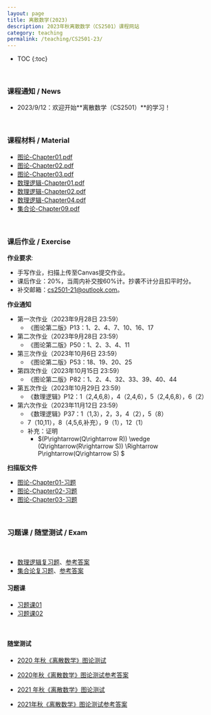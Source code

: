 ```yaml
---
layout: page
title: 离散数学(2023)
description: 2023年秋离散数学（CS2501）课程网站
category: teaching
permalink: /teaching/CS2501-23/
---
```


<head>
    <script src="https://cdn.mathjax.org/mathjax/latest/MathJax.js?config=TeX-AMS-MML_HTMLorMML" type="text/javascript"></script>
    <script type="text/x-mathjax-config">
        MathJax.Hub.Config({
            tex2jax: {
            skipTags: ['script', 'noscript', 'style', 'textarea', 'pre'],
            inlineMath: [['$','$']]
            }
        });
    </script>
</head>

* TOC
{:toc}

<br/>

### 课程通知 / News

- 2023/9/12：欢迎开始**离散数学（CS2501）**的学习！

<br/>

### 课程材料 / Material

- [图论-Chapter01.pdf](./assets/离散数学-图论-Chapter01.pdf)
- [图论-Chapter02.pdf](./assets/离散数学-图论-Chapter02.pdf)
- [图论-Chapter03.pdf](./assets/离散数学-图论-Chapter03.pdf)
- [数理逻辑-Chapter01.pdf](./assets/离散数学-数理逻辑-Chapter01.pdf)
- [数理逻辑-Chapter02.pdf](./assets/离散数学-数理逻辑-Chapter02.pdf)
- [数理逻辑-Chapter04.pdf](./assets/离散数学-数理逻辑-Chapter04.pdf)
- [集合论-Chapter09.pdf](./assets/离散数学-集合论-Chapter09.pdf)

<br/>

### 课后作业 / Exercise

**作业要求**:
- 手写作业，扫描上传至Canvas提交作业。
- 课后作业：20%，当周内补交按60%计。抄袭不计分且扣平时分。
- 补交邮箱：cs2501-21@outlook.com。


**作业通知**
- 第一次作业（2023年9月28日 23:59）
  - 《图论第二版》P13：1、2、4、7、10、16、17
- 第二次作业（2023年9月28日 23:59）
  - 《图论第二版》P50：1、2、3、4、11
- 第三次作业（2023年10月6日 23:59）
  - 《图论第二版》P53：18、19、20、25
- 第四次作业（2023年10月15日 23:59）
  - 《图论第二版》P82：1、2、4、32、33、39、40、44
- 第五次作业（2023年10月29日 23:59）
  - 《数理逻辑》P12：1（2,4,6,8），4（2,4,6），5（2,4,6,8），6（2）
- 第六次作业（2023年11月12日 23:59）
  - 《数理逻辑》P37：1（1,3），2，3，4（2），5（8）
  - 7（10,11），8（4,5,6,补充），9（1），12（1）
  - 补充：证明
    - $(P\rightarrow(Q\rightarrow R)) \wedge (Q\rightarrow(R\rightarrow S)) \Rightarrow P\rightarrow(Q\rightarrow S) $

**扫描版文件**

- [图论-Chapter01-习题](./assets/图论-Chapter01-习题.pdf)
- [图论-Chapter02-习题](./assets/图论-Chapter02-习题.pdf)
- [图论-Chapter03-习题](./assets/图论-Chapter03-习题.pdf)

<br/>

### 习题课 / 随堂测试 / Exam

<br/>

- [数理逻辑复习题](./assets/期末复习题（数理逻辑）.pdf)、[参考答案](./assets/期末复习题（数理逻辑）参考答案.pdf)
- [集合论复习题](./assets/期末复习题（集合论）.pdf)、[参考答案](./assets/期末复习题（集合论）参考答案.pdf)

#### 习题课

- [习题课01](./assets/习题课01.pdf)
- [习题课02](./assets/习题课02.pdf)

<br/>

#### 随堂测试

- [2020 年秋《离散数学》图论测试](./assets/2020年秋《离散数学》图论测试.pdf)

- [2020年秋《离散数学》图论测试参考答案](./assets/2020年秋《离散数学》图论测试参考答案.pdf)

- [2021 年秋《离散数学》图论测试](./assets/2021年秋《离散数学》图论测试.pdf)

- [2021年秋《离散数学》图论测试参考答案](./assets/2021年秋《离散数学》图论测试参考答案.pdf)
